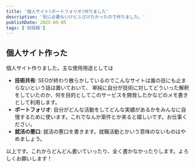 ```yaml
---
title: '個人サイト(ポートフォリオ)作りました'
description: '別に必要ないけどふざけたかったので作りました。'
publishDate: 2025-05-05
tags: ['初投稿']
---
```


## 個人サイト作った

個人サイト作りました。主な使用用途としては

*  **技術共有**: SEOが終わり散らかしているのでこんなサイトは誰の目にも止まらないという話は置いておいて、
単純に自分が技術に対してどういった解釈をしていたのか、何を目的としてこのサービスを開発したかなどのメモ書きとして利用します。
*  **ポートフォリオ**: 自分がどんな活動をしてどんな実績があるかをみんなに自慢するために使います。これでなんか案件とか来ると嬉しいです。お仕事ください。
*  **就活の悪口**: 就活の悪口を書きます。就職活動とかいう意味のないものはやめましょう。

以上です。これからどんどん書いていったり、全く書かなかったりします。よろしくお願いします！